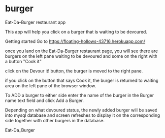 # burger
Eat-Da-Burger restaurant app

This app will help you click on a burger that is waiting to be devoured.

Getting started
Go to 
https://floating-hollows-43716.herokuapp.com/

once you land on the Eat-Da-Burger restaurant page, you will see there are burgers on the left pane waiting to be devoured and some on the right with a button "Cook it"

click on the Devour it! button, the burger is moved to the right pane.

if you click on the button that says Cook it, the burger is returned to waiting area on the left pane of the browser window.

To ADD a burger to either side 
enter the name of the burger in the Burger name text field and click Add a Burger.

Depending on what devoured status, the newly added burger will be saved into mysql database and screen refreshes to display it on the corresponding side together with other burgers in the database.

Eat-Da_Burger